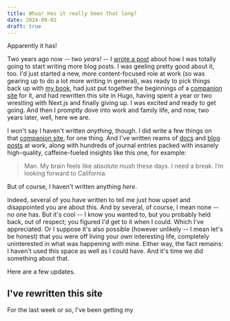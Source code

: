 ```yaml
---
title: Whoa! Has it really been that long?
date: 2024-09-02
draft: true
---
```


Apparently it has!

Two years ago now -- two _years!_ -- I [wrote a post](/words/its-way-too-quiet-in-here) about how I was totally going to start writing more blog posts. I was geeling pretty good about it, too. I'd just started a new, more content-focused role at work (so was gearing up to do a lot more writing in general), was ready to pick things back up with [my book](https://leanpub.com/pulumi), had just put together the beginnings of a [companion site](https://pulumibook.info/) for it, and had rewritten this site in Hugo, having spent a year or two wrestling with Next.js and finally giving up. I was excited and ready to get going. And then I promptly dove into work and family life, and now, two years later, well, here we are.

I won't say I haven't written _anything_, though. I did write a few things on that [companion site](), for one thing. And I've written reams of [docs](https://pulumi.com/docs) and [blog posts](https://pulumi.com/blog/author/christian-nunciato) at work, along with hundreds of journal entries packed with insanely high-quality, caffeine-fueled insights like this one, for example:

> Man. My brain feels like absolute mush these days. I need a break. I’m looking forward to California.

But of course, I haven't written anything _here_.

Indeed, several of you have written to tell me just how upset and disappointed you are about this. And by several, of course, I mean none -- no one has. But it's cool -- I know you wanted to, but you probably held back, out of respect; you figured I'd get to it when I could. Which I've appreciated. Or I suppose it's also possible (however unlikely -- I mean let's be honest) that you were off living your _own_ interesting life, completely uninterested in what was happening with mine. Either way, the fact remains: I haven't used this space as well as I could have. And it's time we did something about that.

Here are a few updates.

## I've rewritten this site

For the last week or so, I've been getting my
